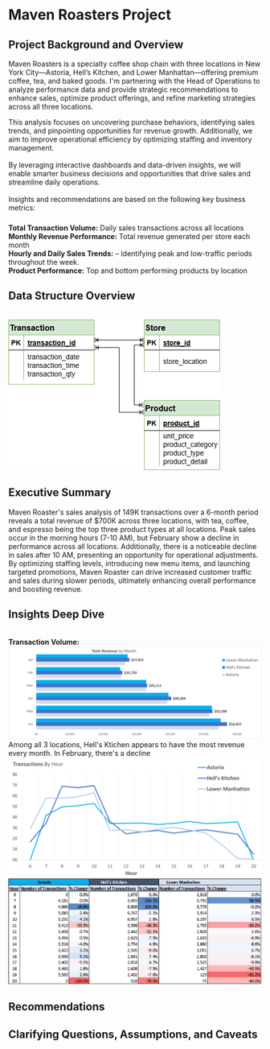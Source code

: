 # Maven Roasters Project

## Project Background and Overview
Maven Roasters is a specialty coffee shop chain with three locations in New York City—Astoria, Hell’s Kitchen, and Lower Manhattan—offering premium coffee, tea, and baked goods. I'm partnering with the Head of Operations to analyze performance data and provide strategic recommendations to enhance sales, optimize product offerings, and refine marketing strategies across all three locations.

This analysis focuses on uncovering purchase behaviors, identifying sales trends, and pinpointing opportunities for revenue growth. Additionally, we aim to improve operational efficiency by optimizing staffing and inventory management. 
<br><br>By leveraging interactive dashboards and data-driven insights, we will enable smarter business decisions and opportunities that drive sales and streamline daily operations.
<br><br>Insights and recommendations are based on the following key business metrics:
### 
<B>Total Transaction Volume:</b> Daily sales transactions across all locations
<Br><b>Monthly Revenue Performance:</b> Total revenue generated per store each month
<Br><b> Hourly and Daily Sales Trends:</b> – Identifying peak and low-traffic periods throughout the week.
<Br><b>Product Performance:</b> Top and bottom performing products by location



## Data Structure Overview
<br>
<img src="https://github.com/romandkuang/Maven-Roasters-Project/blob/main/maven%20roasters%20erd.drawio%20(1).png?raw=true">

## Executive Summary
Maven Roaster's sales analysis of 149K transactions over a 6-month period reveals a total revenue of $700K across three locations, with tea, coffee, and espresso being the top three product types at all locations. Peak sales occur in the morning hours (7-10 AM), but February show a decline in performance across all locations. Additionally, there is a noticeable decline in sales after 10 AM, presenting an opportunity for operational adjustments. By optimizing staffing levels, introducing new menu items, and launching targeted promotions, Maven Roaster can drive increased customer traffic and sales during slower periods, ultimately enhancing overall performance and boosting revenue.
<br>

## Insights Deep Dive
<Br>
<B>Transaction Volume:</B>

<img src="https://github.com/romandkuang/romandkuang/blob/main/assets/img/total_revenue_month_maven.png?raw=true">
Among all 3 locations, Hell's Ktichen appears to have the most revenue every month. In February, there's a decline 


<img src="https://github.com/romandkuang/romandkuang/blob/main/assets/img/transactions_hour_maven_roasters.png?raw=true">
<br>
<img src="https://github.com/romandkuang/romandkuang/blob/main/assets/img/table.png?raw=true">
<br>

## Recommendations

## Clarifying Questions, Assumptions, and Caveats
